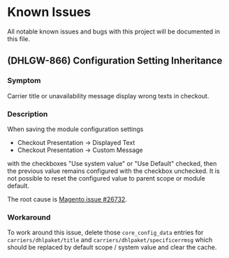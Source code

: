 # Known Issues

All notable known issues and bugs with this project will be documented in this file.

## (DHLGW-866) Configuration Setting Inheritance

### Symptom

Carrier title or unavailability message display wrong texts in checkout.

### Description

When saving the module configuration settings

* Checkout Presentation → Displayed Text
* Checkout Presentation → Custom Message

with the checkboxes "Use system value" or "Use Default" checked, then the
previous value remains configured with the checkbox unchecked. It is not
possible to reset the configured value to parent scope or module default.

The root cause is [Magento issue #26732](https://github.com/magento/magento2/issues/26732). 

### Workaround

To work around this issue, delete those `core_config_data` entries for
`carriers/dhlpaket/title` and `carriers/dhlpaket/specificerrmsg` which
should be replaced by default scope / system value and clear the cache.
